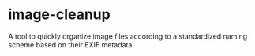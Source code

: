 # image-cleanup
A tool to quickly organize image files according to a standardized naming scheme based on their EXIF metadata.
